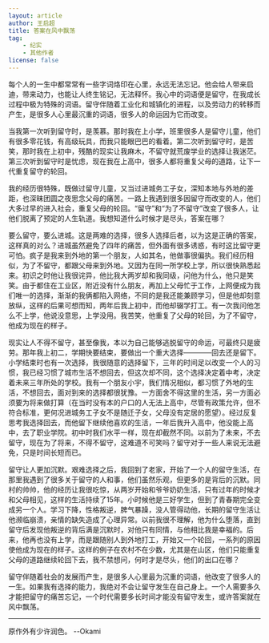 ```yaml
---
layout: article
author: 王启超
title: 答案在风中飘荡
tag:
    - 纪实
    - 其他作者
license: false
---
```


每个人的一生中都常常有一些字词烙印在心里，永远无法忘记。他会给人带来启迪，带来动力，也能让人终生铭记，无法释怀。我心中的词语便是留守，在我成长过程中极为特殊的词语。留守伴随着工业化和城镇化的进程，以及劳动力的转移而产生，是很多人心里最沉重的词语，很多人的命运因为它而改变。

<!--more-->

当我第一次听到留守时，是羡慕。那时我在上小学，班里很多人是留守儿童，他们有很多零花钱，有高级玩具，而我只能眼巴巴的看着。第二次听到留守时，是苦笑，那时我在上初中，残酷的现实让我麻木，不留守就荒废学业的选择让我迷茫。第三次听到留守时是忧虑，现在我在上高中，很多人都将重复父母的道路，让下一代重复留守的轮回。

我的经历很特殊，既做过留守儿童，又当过进城务工子女，深知本地与外地的差距，也深昧团圆之夜思念父母的痛苦。一路上我遇到很多因留守而改变的人，他们大多过早的进入社会，重复父母的轮回。“留守”和“为了不留守”改变了很多人，让他们脱离了预定的人生轨道。我想知道什么时候才是尽头，答案在哪？

要么留守，要么进城。这是两难的选择，很多人选择后者，以为这是正确的答案，这样真的对么？进城虽然避免了四年的痛苦，但外面有很多诱惑，有时这比留守更可怕。疯子是我来到外地的第一个朋友，人如其名，他做事很偏执。我们经历相似，为了不留守，都跟父母来到外地。又因为在同一所学校上学，所以很快熟悉起来。初识之时他让我很诧异，他比我大两岁却和我同级，问他为什么，他只是笑笑。由于都住在工业区，附近没有什么朋友，再加上父母忙于工作，上网便成为我们唯一的选择，渐渐的我俩都陷入网络，不同的是我还能兼顾学习，但是他却刻意放纵，这样的后果可想而知，两年后我上初中，而他却辍学打工。有一次我问他怎么不上学，他说没意思，上学没用。我苦笑，他重复了父母的轮回，为了不留守，他成为现在的样子。

现实让人不得不留守，甚至像我，本以为自己能够逃脱留守的命运，可最终只是疲劳。那年我上初二，学期快要结束，要做出一个重大选择————回去还是留下。小学结束时也有一次选择，我很随意的选择留下，三年的时间足以改变一个人的习惯，我已经习惯了城市生活不想回去，但这次却不同，这个选择决定着中考，决定着未来三年所处的学校。我有一个朋友小宇，我们情况相似，都习惯了外地的生活，不想回去，面对到来的选择都很犹豫。一方面舍不得这里的生活，另一方面必须要为将来做打算（在当时没有本的户口的人无法上高中，尽管有政策允许，但不符合标准，更何况进城务工子女不是随迁子女，父母没有定居的愿望）。经过反复思考我选择回去，而他留下继续他喜欢的生活，一年后我升入高中，他没能上高中，去了职业学院。初中时我们水平一样，现在却截然不同。以前为了未来，不去留守，现在为了将来，不得不留守，这难道不可笑吗？留守对于一些人来说无法避免，只是时间长短而已。

留守让人更加沉默。艰难选择之后，我回到了老家，开始了一个人的留守生活，在那里我遇到了很多关于留守的人和事，他们虽然乐观，但更多的是背后的沉默。同村的帅帅，他的经历让我很吃惊，从两岁开始和爷爷奶奶生活，只有过年的时候才和父母相见，这样的生活持续了15年。小时候他是三好学生，但到了青春期完全变成另一个人。学习下降，性格叛逆，脾气暴躁，没人管得动他，长期的留守生活让他濒临崩溃，亲情的缺失造成了心理异常。以前我很不理解，他为什么堕落，直到留守后发现他叛逆的背后满是沉默时，对他只有同情，与他相比我是幸福的。后来，他再也没有上学，而是跟随别人到外地打工，开始又一个轮回，一系列的原因使他成为现在的样子。这样的例子在农村不在少数，尤其是在山区，他们只能重复父母的道路继续轮回下去，我不禁想问，何时才是尽头，他们的出口在哪？

留守伴随着社会的发展而产生，是很多人心里最为沉重的词语，他改变了很多人的一生。如果我有选择的能力，我绝对不会让留守发生在自己身上。一个人需要多久才能把留守的痛苦忘记，一个时代需要多长时间才能没有留守发生，或许答案就在风中飘荡。

---

原作外有少许润色。 --Okami